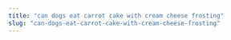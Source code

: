 ```yaml
---
title: "can dogs eat carrot cake with cream cheese frosting"
slug: "can-dogs-eat-carrot-cake-with-cream-cheese-frosting"
---
```


